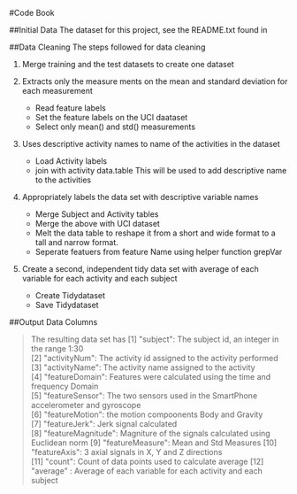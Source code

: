 #Code Book

##Initial Data
The dataset for this project, see the README.txt found in

##Data Cleaning
The steps followed for data cleaning
1. Merge training and the test datasets to create one dataset
2. Extracts only the measure ments on the mean and standard deviation for each measurement
    - Read feature labels
    - Set the feature labels on the UCI daataset
    - Select only mean() and std() measurements
3. Uses descriptive activity names to name of the activities in the dataset
    - Load Activity labels
    - join with activity data.table 
  This will be used to add descriptive name to the activities
4. Appropriately labels the data set with descriptive variable names
    - Merge Subject and Activity tables
    - Merge the above with UCI dataset
   - Melt the data table to reshape it from a short and wide format to a tall and narrow format.
    - Seperate featuers from feature Name using helper function grepVar

5. Create a second, independent tidy data set with average of each variable for each activity and each subject
   - Create Tidydataset
    - Save Tidydataset

##Output Data Columns

> The resulting data set has 
[1] "subject": The subject id, an integer in the range 1:30          
[2] "activityNum": The activity id assigned to the activity performed      
[3] "activityName": The activity name assigned to the activity     
[4] "featureDomain": Features were calculated using the time and frequency Domain    
[5] "featureSensor": The two sensors used in the SmartPhone accelerometer and gyroscope   
[6] "featureMotion": the motion compoonents Body and Gravity    
[7] "featureJerk":    Jerk signal calculated   
[8] "featureMagnitude": Magniture of the signals calculated using Euclidean norm 
[9] "featureMeasure": Mean and Std Measures
[10] "featureAxis": 3 axial signals in X, Y and Z directions    
[11] "count":            Count of data points used to calculate average
[12] "average" :    Average of each variable for each activity and each subject

